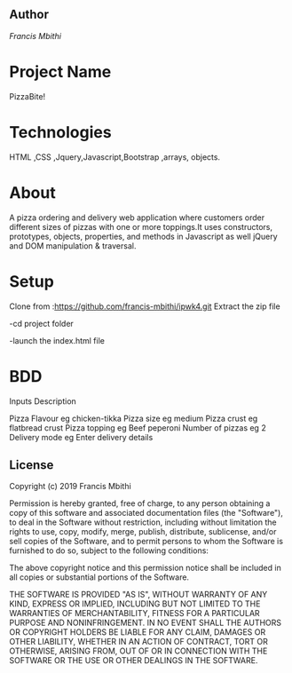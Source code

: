 ## Author 
*Francis Mbithi*
# Project Name 
PizzaBite!
 
# Technologies
HTML ,CSS ,Jquery,Javascript,Bootstrap ,arrays, objects.

# About
A pizza ordering and delivery web application where customers order different sizes of pizzas with one or more toppings.It uses constructors, prototypes, objects, properties, and methods in Javascript as well jQuery and DOM manipulation & traversal.

# Setup
Clone from :https://github.com/francis-mbithi/ipwk4.git
Extract the zip file

-cd project folder

-launch the index.html file

# BDD

Inputs	 Description

Pizza Flavour  eg chicken-tikka
Pizza size  eg medium
Pizza crust	 eg flatbread crust
Pizza topping  eg Beef peperoni
Number of pizzas  eg 2
Delivery mode  eg Enter delivery details

## License

Copyright (c) 2019 Francis Mbithi

Permission is hereby granted, free of charge, to any person obtaining a copy
of this software and associated documentation files (the "Software"), to deal
in the Software without restriction, including without limitation the rights
to use, copy, modify, merge, publish, distribute, sublicense, and/or sell
copies of the Software, and to permit persons to whom the Software is
furnished to do so, subject to the following conditions:

The above copyright notice and this permission notice shall be included in all
copies or substantial portions of the Software.

THE SOFTWARE IS PROVIDED "AS IS", WITHOUT WARRANTY OF ANY KIND, EXPRESS OR
IMPLIED, INCLUDING BUT NOT LIMITED TO THE WARRANTIES OF MERCHANTABILITY,
FITNESS FOR A PARTICULAR PURPOSE AND NONINFRINGEMENT. IN NO EVENT SHALL THE
AUTHORS OR COPYRIGHT HOLDERS BE LIABLE FOR ANY CLAIM, DAMAGES OR OTHER
LIABILITY, WHETHER IN AN ACTION OF CONTRACT, TORT OR OTHERWISE, ARISING FROM,
OUT OF OR IN CONNECTION WITH THE SOFTWARE OR THE USE OR OTHER DEALINGS IN THE
SOFTWARE.